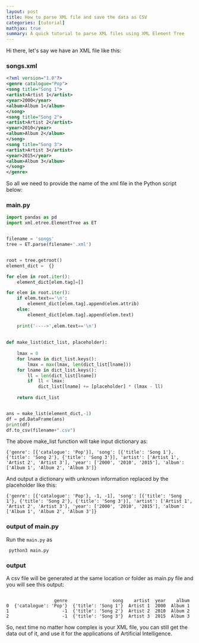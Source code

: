 ```yaml
---
layout: post
title: How to parse XML file and save the data as CSV
categories: [tutorial]
mathjax: true
summary: A quick tutorial to parse XML files using XML Element Tree
---
```


Hi there, let's say we have an XML file like this:

### songs.xml

```xml
<?xml version="1.0"?>
<genre catalogue="Pop">
<song title="Song 1">
<artist>Artist 1</artist>
<year>2000</year>
<album>Album 1</album>
</song>
<song title="Song 2">
<artist>Artist 2</artist>
<year>2010</year>
<album>Album 2</album>
</song>
<song title="Song 3">
<artist>Artist 3</artist>
<year>2015</year>
<album>Album 3</album>
</song>
</genre>

```


So all we need to provide the name of the xml file in the Python script below:

### main.py

```python
import pandas as pd
import xml.etree.ElementTree as ET


filename = 'songs'
tree = ET.parse(filename+'.xml')


root = tree.getroot()
element_dict =  {}

for elem in root.iter():
    element_dict[elem.tag]=[]

for elem in root.iter():
    if elem.text=='\n':
        element_dict[elem.tag].append(elem.attrib)
    else:        
        element_dict[elem.tag].append(elem.text)
   
    print('---->',elem.text=='\n')
    
    
def make_list(dict_list, placeholder):
    
    lmax = 0
    for lname in dict_list.keys():
        lmax = max(lmax, len(dict_list[lname]))
    for lname in dict_list.keys():
        ll = len(dict_list[lname])
        if  ll < lmax:
            dict_list[lname] += [placeholder] * (lmax - ll)
    
    return dict_list


ans = make_list(element_dict,-1)
df = pd.DataFrame(ans)
print(df)
df.to_csv(filename+".csv")

```

The above make_list function will take input dictionary as:

```
{'genre': [{'catalogue': 'Pop'}], 'song': [{'title': 'Song 1'}, {'title': 'Song 2'}, {'title': 'Song 3'}], 'artist': ['Artist 1', 'Artist 2', 'Artist 3'], 'year': ['2000', '2010', '2015'], 'album': ['Album 1', 'Album 2', 'Album 3']}
```

And output a dictionary with unknown information replaced by the placeholder like this:

```
{'genre': [{'catalogue': 'Pop'}, -1, -1], 'song': [{'title': 'Song 1'}, {'title': 'Song 2'}, {'title': 'Song 3'}], 'artist': ['Artist 1', 'Artist 2', 'Artist 3'], 'year': ['2000', '2010', '2015'], 'album': ['Album 1', 'Album 2', 'Album 3']}
```

### output of main.py

Run the `main.py` as 

``` python3 main.py```

### output

A csv file will be generated at the same location or folder as main.py file and you will see this output:

```csv

                  genre                 song    artist  year    album
0  {'catalogue': 'Pop'}  {'title': 'Song 1'}  Artist 1  2000  Album 1
1                    -1  {'title': 'Song 2'}  Artist 2  2010  Album 2
2                    -1  {'title': 'Song 3'}  Artist 3  2015  Album 3
```


So, next time no matter how complex is your XML file, you can still get the data out of it, and use it for the applications of Artificial Intelligence.
